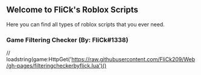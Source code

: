 ## Welcome to FliCk's Roblox Scripts

Here you can find all types of roblox scripts that you ever need.

### Game Filtering Checker (By: FliCk#1338)

// loadstring(game:HttpGet('https://raw.githubusercontent.com/FliCk209/Web/gh-pages/filteringcheckerbyflick.lua')()
